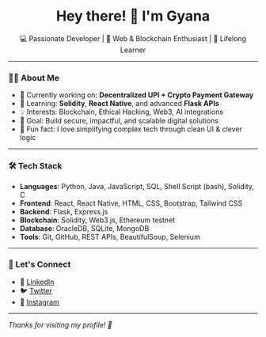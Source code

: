 <h1 align="center">Hey there! 👋 I'm Gyana</h1>

<p align="center">
  💻 Passionate Developer | 🔐 Web & Blockchain Enthusiast | 🚀 Lifelong Learner
</p>

---

### 👨‍💻 About Me

- 🔭 Currently working on: **Decentralized UPI + Crypto Payment Gateway**
- 🌱 Learning: **Solidity**, **React Native**, and advanced **Flask APIs**
- 💡 Interests: Blockchain, Ethical Hacking, Web3, AI integrations
- 🎯 Goal: Build secure, impactful, and scalable digital solutions
- 🧠 Fun fact: I love simplifying complex tech through clean UI & clever logic

---

### 🛠️ Tech Stack

- **Languages**: Python, Java, JavaScript, SQL, Shell Script (bash), Solidity, C
- **Frontend**: React, React Native, HTML, CSS, Bootstrap, Tailwind CSS
- **Backend**: Flask, Express.js
- **Blockchain**: Solidity, Web3.js, Ethereum testnet
- **Database**: OracleDB, SQLite, MongoDB
- **Tools**: Git, GitHub, REST APIs, BeautifulSoup, Selenium

---

### 🔗 Let's Connect

- 💼 [LinkedIn](https://linkedin.com/in/gyanapriyadarshi)
- 🐦 [Twitter](https://twitter.com/TweetJoyel)
- 📲 [Instagram](https://www.instagram.com/gyana.meta/)

---

*Thanks for visiting my profile! 🙌*
